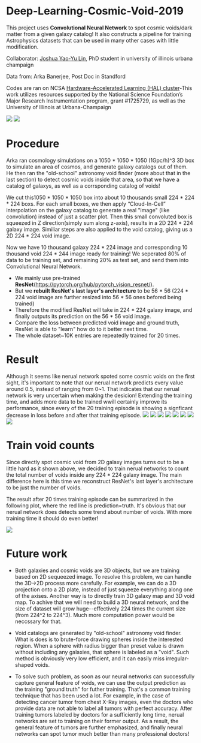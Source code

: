 # Deep-Learning-Cosmic-Void-2019

This project uses **Convolutional Neural Network** to spot cosmic voids/dark matter from a given galaxy catalog!
It also constructs a pipeline for training Astrophysics datasets that can be used in many other cases with little modification.

Collaborator: [Joshua Yao-Yu Lin](https://github.com/joshualin24), PhD student in university of illinois urbana champaign

Data from: Arka Banerjee, Post Doc in Standford

Codes are ran on NCSA [Hardware-Accelerated Learning (HAL) cluster](https://wiki.ncsa.illinois.edu/display/ISL20/HAL+cluster)-This work utilizes resources supported by the National Science Foundation’s Major Research Instrumentation program, grant #1725729, as well as the University of Illinois at Urbana-Champaign


![](counts_result.png)
![](result/demofigure_2.png)


# Procedure
Arka ran cosmology simulations on a 1050 * 1050 * 1050 (1Gpc/h)^3 3D box to simulate an area of cosmos, and generate galaxy catalogs out of them. He then ran the "old-school" astronomy void finder (more about that in the last section) to detect cosmic voids inside that area, so that we have a catalog of galaxys, as well as a corrsponding catalog of voids!

We cut this1050 * 1050 * 1050 box into about 10 thousands small 224 * 224 * 224 boxs. For each small boxes, we then apply “Cloud-In-Cell” interpolation on the galaxy catalog to generate a real "image" (like convolution) instead of just a scatter plot. Then this small convoluted box is squeezed in Z direction(simply sum along z-axis), results in a 2D 224 * 224 galaxy image. Similiar steps are also applied to the void catalog, giving us a 2D 224 * 224 void image.

Now we have 10 thousand galaxy 224 * 224 image and corresponding 10 thousand void 224 * 244 image ready for training! We seperated 80% of data to be training set, and remaining 20% as test set, and send them into Convolutional Neural Network.
- We mainly use pre-trained **ResNet**(https://pytorch.org/hub/pytorch_vision_resnet/).
- But we **rebuilt ResNet's last layer's architecture** to be 56 * 56 (224 * 224 void image are further resized into 56 * 56 ones befored being trained)
- Therefore the modified ResNet will take in 224 * 224 galaxy image, and finally outputs its prediction on the 56 * 56 void image.
- Compare the loss between predicted void image and ground truth, ResNet is able to "learn" how do to it better next time.
- The whole dataset~10K entries are repeatedly trained for 20 times.

# Result
Although it seems like nerual network spoted some cosmic voids on the first sight, it's important to note that our nerual network predicts every value around 0.5, instead of ranging from 0~1. That indicates that our nerual network is very uncertain when making the desicion!
Extending the training time, and adds more data to be trained wwill certainly improve its performance, since every of the 20 training episode is showing a signficant decrease in loss before and after that training episode.
![](result/demofigure_0.png)
![](result/demofigure_1.png)
![](result/demofigure_2.png)
![](result/demofigure_3.png)
![](result/demofigure_4.png)
![](result/demofigure_5.png)
![](result/demofigure_6.png)
![](result/demofigure_7.png)

# Train void counts
Since directly spot cosmic void from 2D galaxy images turns out to be a little hard as it shown above, we decided to train nerual networks to count the total number of voids inside any 224 * 224 galaxy image.
The main difference here is this time we reconstruct ResNet's last layer's architecture to be just the number of voids.

The result after 20 times training episode can be summarized in the following plot, where the red line is prediction=truth. It's obvious that our nerual network does detects some trend about number of voids. With more training time it should do even better!


![](counts_result.png)

# Future work
- Both galaxies and cosmic voids are 3D objects, but we are training based on 2D sequeezed image. To resolve this problem, we can handle the 3D->2D process more carefully. For example, we can do a 3D projection onto a 2D plate, instead of just squeeze everything along one of the axises. Another way is to directly train 3D galaxy map and 3D void map. To achive that we will need to build a 3D neural network, and the size of dataset will grow huge--effectively 224 times the current size (from 224^2 to 224^3). Much more computation power would be neccssary for that.

- Void catalogs are generated by "old-school" astronomy void finder. What is does is to brute-force drawing spheres inside the interested region. When a sphere with radius bigger than preset value is drawn without including any galaxies, that sphere is labeled as a "void". Such method is obviously very low efficient, and it can easily miss irregular-shaped voids. 
- To solve such problem, as soon as our neural networks can successfully capture general feature of voids, we can use the output prediction as the training "ground truth" for futher training. That's a common training technique that has been used a lot. For example, in the case of detecting cancer tumor from chest X-Ray images, even the doctors who provide data are not able to label all tumors with perfect accuracy. After training tumors labeled by doctors for a sufficiently long time, nerual networks are set to training on their former output. As a result, the general feature of tumors are further emphasized, and finally neural networks can spot tumor much better than many professional doctors!
